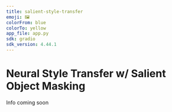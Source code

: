 ```yaml
---
title: salient-style-transfer
emoji: 🖼️
colorFrom: blue
colorTo: yellow
app_file: app.py
sdk: gradio
sdk_version: 4.44.1
---
```

# Neural Style Transfer w/ Salient Object Masking

Info coming soon

